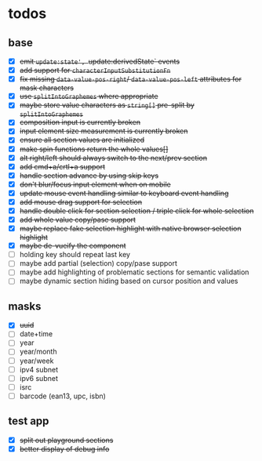 # todos

## base

- [x] ~~emit `update:state', `update:derivedState` events~~
- [x] ~~add support for `characterInputSubstitutionFn`~~
- [x] ~~fix missing `data-value-pos-right`/ `data-value-pos-left` attributes for mask characters~~
- [x] ~~use `splitIntoGraphemes` where appropriate~~
- [x] ~~maybe store value characters as `string[]` pre-split by `splitIntoGraphemes`~~
- [x] ~~composition input is currently broken~~
- [x] ~~input element size measurement is currently broken~~ 
- [x] ~~ensure all section values are initialized~~
- [x] ~~make spin functions return the whole values[]~~
- [x] ~~alt right/left should always switch to the next/prev section~~
- [x] ~~add cmd+a/crtl+a support~~
- [x] ~~handle section advance by using skip keys~~
- [x] ~~don't blur/focus input element when on mobile~~
- [x] ~~update mouse event handling similar to keyboard event handling~~
- [x] ~~add mouse drag support for selection~~
- [x] ~~handle double click for section selection / triple click for whole selection~~
- [x] ~~add whole value copy/pase support~~
- [x] ~~maybe replace fake selection highlight with native browser selection highlight~~
- [x] ~~maybe de-vueify the component~~
- [ ] holding key should repeat last key
- [ ] maybe add partial (selection) copy/pase support
- [ ] maybe add highlighting of problematic sections for semantic validation
- [ ] maybe dynamic section hiding based on cursor position and values

## masks 

- [x] ~~uuid~~
- [ ] date+time
- [ ] year
- [ ] year/month
- [ ] year/week
- [ ] ipv4 subnet
- [ ] ipv6 subnet
- [ ] isrc
- [ ] barcode (ean13, upc, isbn)

## test app

- [x] ~~split out playground sections~~
- [x] ~~better display of debug info~~
